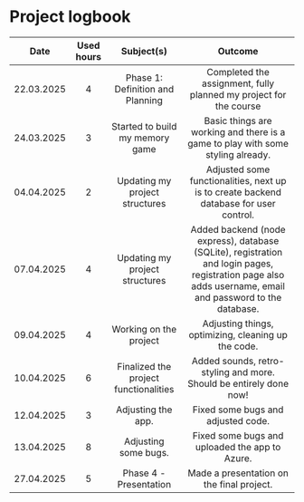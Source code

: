 # Project logbook

| Date  | Used hours | Subject(s) |  Outcome |
| :---:  |     :---:      |     :---:      |     :---:      |
| 22.03.2025 | 4 | Phase 1: Definition and Planning | Completed the assignment, fully planned my project for the course |
| 24.03.2025 | 3 | Started to build my memory game | Basic things are working and there is a game to play with some styling already. |
| 04.04.2025 | 2 | Updating my project structures | Adjusted some functionalities, next up is to create backend database for user control. |
| 07.04.2025 | 4 | Updating my project structures | Added backend (node express), database (SQLite), registration and login pages, registration page also adds username, email and password to the database. |
| 09.04.2025 | 4 | Working on the project | Adjusting things, optimizing, cleaning up the code. |
| 10.04.2025 | 6 | Finalized the project functionalities | Added sounds, retro-styling and more. Should be entirely done now! |
| 12.04.2025 | 3 | Adjusting the app. | Fixed some bugs and adjusted code. |
| 13.04.2025 | 8 | Adjusting some bugs. | Fixed some bugs and uploaded the app to Azure. |
| 27.04.2025 | 5 | Phase 4 - Presentation | Made a presentation on the final project. |
